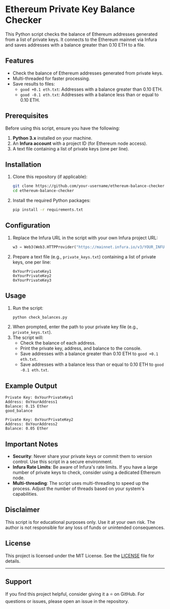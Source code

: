 
# Ethereum Private Key Balance Checker

This Python script checks the balance of Ethereum addresses generated from a list of private keys. It connects to the Ethereum mainnet via Infura and saves addresses with a balance greater than 0.10 ETH to a file.

## Features
- Check the balance of Ethereum addresses generated from private keys.
- Multi-threaded for faster processing.
- Save results to files:
  - `good +0.1 eth.txt`: Addresses with a balance greater than 0.10 ETH.
  - `good -0.1 eth.txt`: Addresses with a balance less than or equal to 0.10 ETH.

## Prerequisites
Before using this script, ensure you have the following:
1. **Python 3.x** installed on your machine.
2. An **Infura account** with a project ID (for Ethereum node access).
3. A text file containing a list of private keys (one per line).

## Installation
1. Clone this repository (if applicable):
   ```bash
   git clone https://github.com/your-username/ethereum-balance-checker.git
   cd ethereum-balance-checker
   ```
2. Install the required Python packages:
   ```bash
   pip install -r requirements.txt
   ```

## Configuration
1. Replace the Infura URL in the script with your own Infura project URL:
   ```python
   w3 = Web3(Web3.HTTPProvider("https://mainnet.infura.io/v3/YOUR_INFURA_PROJECT_ID"))
   ```
2. Prepare a text file (e.g., `private_keys.txt`) containing a list of private keys, one per line:
   ```
   0xYourPrivateKey1
   0xYourPrivateKey2
   0xYourPrivateKey3
   ```

## Usage
1. Run the script:
   ```bash
   python check_balances.py
   ```
2. When prompted, enter the path to your private key file (e.g., `private_keys.txt`).
3. The script will:
   - Check the balance of each address.
   - Print the private key, address, and balance to the console.
   - Save addresses with a balance greater than 0.10 ETH to `good +0.1 eth.txt`.
   - Save addresses with a balance less than or equal to 0.10 ETH to `good -0.1 eth.txt`.

## Example Output
```
Private Key: 0xYourPrivateKey1
Address: 0xYourAddress1
Balance: 0.15 Ether
good_balance

Private Key: 0xYourPrivateKey2
Address: 0xYourAddress2
Balance: 0.05 Ether
```

## Important Notes
- **Security**: Never share your private keys or commit them to version control. Use this script in a secure environment.
- **Infura Rate Limits**: Be aware of Infura's rate limits. If you have a large number of private keys to check, consider using a dedicated Ethereum node.
- **Multi-threading**: The script uses multi-threading to speed up the process. Adjust the number of threads based on your system's capabilities.

## Disclaimer
This script is for educational purposes only. Use it at your own risk. The author is not responsible for any loss of funds or unintended consequences.

## License
This project is licensed under the MIT License. See the [LICENSE](LICENSE) file for details.

---

## Support
If you find this project helpful, consider giving it a ⭐ on GitHub. For questions or issues, please open an issue in the repository.



